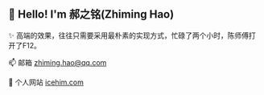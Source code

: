 ## 👋 Hello! I'm 郝之铭(Zhiming Hao)

✨ 高端的效果，往往只需要采用最朴素的实现方式，忙碌了两个小时，陈师傅打开了F12。

📫 邮箱 zhiming.hao@qq.com

🔗 个人网站 [icehim.com](https://www.icehim.com/)
